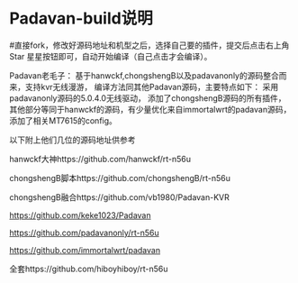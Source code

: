 # Padavan-build说明

#直接fork，修改好源码地址和机型之后，选择自己要的插件，提交后点击右上角Star 星星按钮即可，自动开始编译（自己点击才会编译）。

Padavan老毛子：
基于hanwckf,chongshengB以及padavanonly的源码整合而来，支持kvr无线漫游，
编译方法同其他Padavan源码，主要特点如下：
采用padavanonly源码的5.0.4.0无线驱动，
添加了chongshengB源码的所有插件，
其他部分等同于hanwckf的源码，有少量优化来自immortalwrt的padavan源码，
添加了相关MT7615的config。

以下附上他们几位的源码地址供参考

hanwckf大神https://github.com/hanwckf/rt-n56u

chongshengB脚本https://github.com/chongshengB/rt-n56u

chongshengB融合https://github.com/vb1980/Padavan-KVR

https://github.com/keke1023/Padavan

https://github.com/padavanonly/rt-n56u

https://github.com/immortalwrt/padavan

全套https://github.com/hiboyhiboy/rt-n56u
